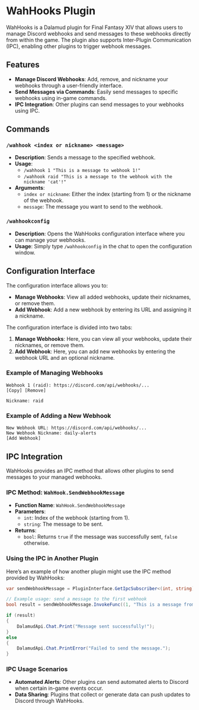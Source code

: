 
# WahHooks Plugin

WahHooks is a Dalamud plugin for Final Fantasy XIV that allows users to manage Discord webhooks and send messages to these webhooks directly from within the game. The plugin also supports Inter-Plugin Communication (IPC), enabling other plugins to trigger webhook messages.

## Features

- **Manage Discord Webhooks**: Add, remove, and nickname your webhooks through a user-friendly interface.
- **Send Messages via Commands**: Easily send messages to specific webhooks using in-game commands.
- **IPC Integration**: Other plugins can send messages to your webhooks using IPC.

## Commands

### `/wahhook <index or nickname> <message>`

- **Description**: Sends a message to the specified webhook.
- **Usage**:
  - `/wahhook 1 "This is a message to webhook 1!"`
  - `/wahhook raid "This is a message to the webhook with the nickname 'cat'!"`
- **Arguments**:
  - `index or nickname`: Either the index (starting from 1) or the nickname of the webhook.
  - `message`: The message you want to send to the webhook.

### `/wahhookconfig`

- **Description**: Opens the WahHooks configuration interface where you can manage your webhooks.
- **Usage**: Simply type `/wahhookconfig` in the chat to open the configuration window.

## Configuration Interface

The configuration interface allows you to:

- **Manage Webhooks**: View all added webhooks, update their nicknames, or remove them.
- **Add Webhook**: Add a new webhook by entering its URL and assigning it a nickname.

The configuration interface is divided into two tabs:

1. **Manage Webhooks**: Here, you can view all your webhooks, update their nicknames, or remove them.
2. **Add Webhook**: Here, you can add new webhooks by entering the webhook URL and an optional nickname.

### Example of Managing Webhooks

```plaintext
Webhook 1 (raid): https://discord.com/api/webhooks/...
[Copy] [Remove]

Nickname: raid
```

### Example of Adding a New Webhook

```plaintext
New Webhook URL: https://discord.com/api/webhooks/...
New Webhook Nickname: daily-alerts
[Add Webhook]
```

## IPC Integration

WahHooks provides an IPC method that allows other plugins to send messages to your managed webhooks.

### IPC Method: `WahHook.SendWebhookMessage`

- **Function Name**: `WahHook.SendWebhookMessage`
- **Parameters**: 
  - `int`: Index of the webhook (starting from 1).
  - `string`: The message to be sent.
- **Returns**: 
  - `bool`: Returns `true` if the message was successfully sent, `false` otherwise.

### Using the IPC in Another Plugin

Here’s an example of how another plugin might use the IPC method provided by WahHooks:

```csharp
var sendWebhookMessage = PluginInterface.GetIpcSubscriber<(int, string), bool>("WahHook.SendWebhookMessage");

// Example usage: send a message to the first webhook
bool result = sendWebhookMessage.InvokeFunc((1, "This is a message from another plugin!"));

if (result)
{
    DalamudApi.Chat.Print("Message sent successfully!");
}
else
{
    DalamudApi.Chat.PrintError("Failed to send the message.");
}
```

### IPC Usage Scenarios

- **Automated Alerts**: Other plugins can send automated alerts to Discord when certain in-game events occur.
- **Data Sharing**: Plugins that collect or generate data can push updates to Discord through WahHooks.
